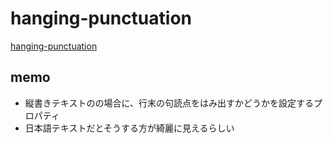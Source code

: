 # hanging-punctuation

[hanging-punctuation](https://developer.mozilla.org/ja/docs/Web/CSS/hanging-punctuation)

## memo

- 縦書きテキストのの場合に、行末の句読点をはみ出すかどうかを設定するプロパティ
- 日本語テキストだとそうする方が綺麗に見えるらしい
